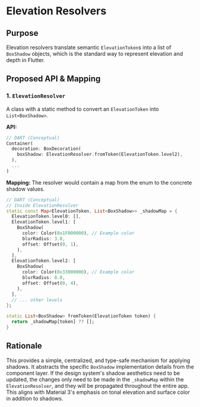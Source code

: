 # Elevation Resolvers

## Purpose

Elevation resolvers translate semantic `ElevationToken`s into a list of `BoxShadow` objects, which is the standard way to represent elevation and depth in Flutter.

## Proposed API & Mapping

### 1. `ElevationResolver`

A class with a static method to convert an `ElevationToken` into `List<BoxShadow>`.

**API:**
```dart
// DART (Conceptual)
Container(
  decoration: BoxDecoration(
    boxShadow: ElevationResolver.fromToken(ElevationToken.level2),
  ),
  ...
)
```

**Mapping:**
The resolver would contain a map from the enum to the concrete shadow values.

```dart
// DART (Conceptual)
// Inside ElevationResolver
static const Map<ElevationToken, List<BoxShadow>> _shadowMap = {
  ElevationToken.level0: [],
  ElevationToken.level1: [
    BoxShadow(
      color: Color(0x1F000000), // Example color
      blurRadius: 3.0,
      offset: Offset(0, 1),
    ),
  ],
  ElevationToken.level2: [
    BoxShadow(
      color: Color(0x33000000), // Example color
      blurRadius: 8.0,
      offset: Offset(0, 4),
    ),
  ],
  // ... other levels
};

static List<BoxShadow> fromToken(ElevationToken token) {
  return _shadowMap[token] ?? [];
}
```

## Rationale

This provides a simple, centralized, and type-safe mechanism for applying shadows. It abstracts the specific `BoxShadow` implementation details from the component layer. If the design system's shadow aesthetics need to be updated, the changes only need to be made in the `_shadowMap` within the `ElevationResolver`, and they will be propagated throughout the entire app. This aligns with Material 3's emphasis on tonal elevation and surface color in addition to shadows.

